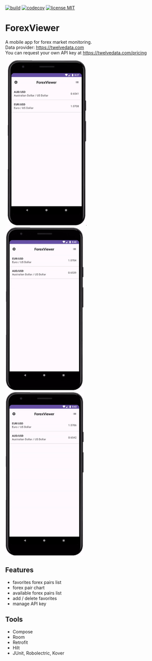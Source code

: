 <a href="https://github.com/gzaber/ForexViewer/actions"><img src="https://img.shields.io/github/actions/workflow/status/gzaber/ForexViewer/android.yml" alt="build"></a>
<a href="https://codecov.io/gh/gzaber/ForexViewer"><img src="https://codecov.io/gh/gzaber/ForexViewer/branch/master/graph/badge.svg" alt="codecov"></a>
<a href="https://opensource.org/licenses/MIT"><img src="https://img.shields.io/github/license/gzaber/ForexViewer" alt="license MIT"></a>

# ForexViewer

A mobile app for forex market monitoring.  
Data provider: https://twelvedata.com  
You can request your own API key at https://twelvedata.com/pricing

&nbsp;
[<img alt="video 1" width="250px" src=".recordings/rec1.gif" />](.recordings/rec1.gif)
&nbsp;
[<img alt="video 2" width="250px" src=".recordings/rec2.gif" />](.recordings/rec2.gif)
&nbsp;
[<img alt="video 3" width="250px" src=".recordings/rec3.gif" />](.recordings/rec3.gif)

## Features

- favorites forex pairs list
- forex pair chart
- available forex pairs list
- add / delete favorites
- manage API key

## Tools

- Compose
- Room
- Retrofit
- Hilt
- JUnit, Robolectric, Kover
